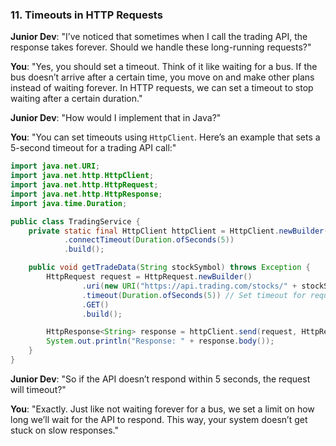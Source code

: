 ### 11. **Timeouts in HTTP Requests**

**Junior Dev**: "I’ve noticed that sometimes when I call the trading API, the response takes forever. Should we handle these long-running requests?"

**You**: "Yes, you should set a timeout. Think of it like waiting for a bus. If the bus doesn’t arrive after a certain time, you move on and make other plans instead of waiting forever. In HTTP requests, we can set a timeout to stop waiting after a certain duration."

**Junior Dev**: "How would I implement that in Java?"

**You**: "You can set timeouts using `HttpClient`. Here’s an example that sets a 5-second timeout for a trading API call:"

```java
import java.net.URI;
import java.net.http.HttpClient;
import java.net.http.HttpRequest;
import java.net.http.HttpResponse;
import java.time.Duration;

public class TradingService {
    private static final HttpClient httpClient = HttpClient.newBuilder()
            .connectTimeout(Duration.ofSeconds(5))
            .build();

    public void getTradeData(String stockSymbol) throws Exception {
        HttpRequest request = HttpRequest.newBuilder()
                .uri(new URI("https://api.trading.com/stocks/" + stockSymbol))
                .timeout(Duration.ofSeconds(5)) // Set timeout for request
                .GET()
                .build();

        HttpResponse<String> response = httpClient.send(request, HttpResponse.BodyHandlers.ofString());
        System.out.println("Response: " + response.body());
    }
}
```

**Junior Dev**: "So if the API doesn’t respond within 5 seconds, the request will timeout?"

**You**: "Exactly. Just like not waiting forever for a bus, we set a limit on how long we’ll wait for the API to respond. This way, your system doesn’t get stuck on slow responses."
